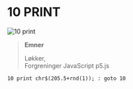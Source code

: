 # 10 PRINT

![10 print](https://i0.wp.com/digitalsouls.com/wp/wp-content/uploads/2014/07/10print504.gif)

> **Emner**
>
> Løkker,<br/>
> Forgreninger
> JavaScript
> p5.js



````basic
10 print chr$(205.5+rnd(1)); : goto 10
````

